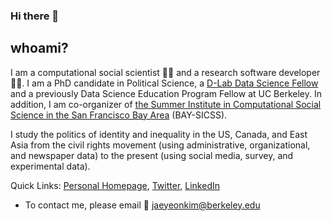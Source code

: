 
### Hi there 👋

## whoami?

I am a computational social scientist :man_scientist: and a research software developer :man_technologist:. I am a PhD candidate in Political Science, a [D-Lab Data Science Fellow](https://dlab.berkeley.edu/people/jae-yeon-kim) and a previously Data Science Education Program Fellow at UC Berkeley. In addition, I am co-organizer of [the Summer Institute in Computational Social Science in the San Francisco Bay Area](https://compsocialscience.github.io/summer-institute/2020/bay_area/) (BAY-SICSS).

I study the politics of identity and inequality in the US, Canada, and East Asia from the civil rights movement (using administrative, organizational, and newspaper data) to the present (using social media, survey, and experimental data).

Quick Links: [Personal Homepage](https://jaeyk.github.io/), [Twitter](https://twitter.com/JaeJaeykim2), [LinkedIn](https://www.linkedin.com/in/jae-yeon-kim/)

- To contact me, please email :postbox: jaeyeonkim@berkeley.edu 
